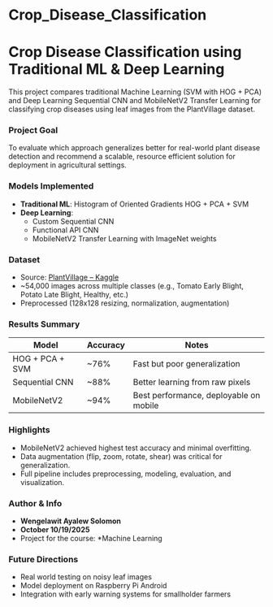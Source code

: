 # Crop_Disease_Classification

#  Crop Disease Classification using Traditional ML & Deep Learning

This project compares traditional Machine Learning (SVM with HOG + PCA) and Deep Learning Sequential CNN and MobileNetV2 Transfer Learning for classifying crop diseases using leaf images from the PlantVillage dataset.

###  Project Goal
To evaluate which approach generalizes better for real-world plant disease detection and recommend a scalable, resource efficient solution for deployment in agricultural settings.

###  Models Implemented
- **Traditional ML**: Histogram of Oriented Gradients HOG + PCA + SVM  
- **Deep Learning**:
  - Custom Sequential CNN  
  - Functional API CNN  
  - MobileNetV2 Transfer Learning with ImageNet weights

###  Dataset
- Source: [PlantVillage – Kaggle](https://www.kaggle.com/datasets/emmarex/plantdisease)  
- ~54,000 images across multiple classes (e.g., Tomato Early Blight, Potato Late Blight, Healthy, etc.)  
- Preprocessed (128x128 resizing, normalization, augmentation)

### Results Summary
| Model            | Accuracy | Notes                                      |
|------------------|----------|--------------------------------------------|
| HOG + PCA + SVM  | ~76%     | Fast but poor generalization               |
| Sequential CNN   | ~88%     | Better learning from raw pixels            |
| MobileNetV2      | ~94%     | Best performance, deployable on mobile     |

### Highlights
- MobileNetV2 achieved highest test accuracy and minimal overfitting.
- Data augmentation (flip, zoom, rotate, shear) was critical for generalization.
- Full pipeline includes preprocessing, modeling, evaluation, and visualization.



### Author & Info
-  **Wengelawit Ayalew Solomon**
-  **October 10/19/2025**
-  Project for the course: *Machine Learning

###  Future Directions
- Real world testing on noisy leaf images
- Model deployment on Raspberry Pi  Android
- Integration with early warning systems for smallholder farmers
